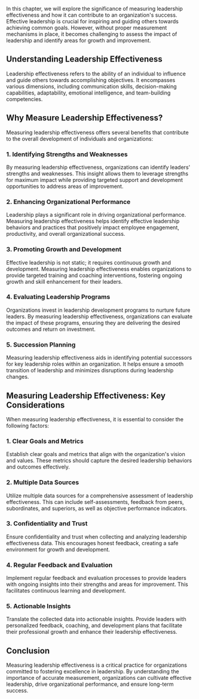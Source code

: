 
In this chapter, we will explore the significance of measuring leadership effectiveness and how it can contribute to an organization's success. Effective leadership is crucial for inspiring and guiding others towards achieving common goals. However, without proper measurement mechanisms in place, it becomes challenging to assess the impact of leadership and identify areas for growth and improvement.

## Understanding Leadership Effectiveness

Leadership effectiveness refers to the ability of an individual to influence and guide others towards accomplishing objectives. It encompasses various dimensions, including communication skills, decision-making capabilities, adaptability, emotional intelligence, and team-building competencies.

## Why Measure Leadership Effectiveness?

Measuring leadership effectiveness offers several benefits that contribute to the overall development of individuals and organizations:

### 1\. Identifying Strengths and Weaknesses

By measuring leadership effectiveness, organizations can identify leaders' strengths and weaknesses. This insight allows them to leverage strengths for maximum impact while providing targeted support and development opportunities to address areas of improvement.

### 2\. Enhancing Organizational Performance

Leadership plays a significant role in driving organizational performance. Measuring leadership effectiveness helps identify effective leadership behaviors and practices that positively impact employee engagement, productivity, and overall organizational success.

### 3\. Promoting Growth and Development

Effective leadership is not static; it requires continuous growth and development. Measuring leadership effectiveness enables organizations to provide targeted training and coaching interventions, fostering ongoing growth and skill enhancement for their leaders.

### 4\. Evaluating Leadership Programs

Organizations invest in leadership development programs to nurture future leaders. By measuring leadership effectiveness, organizations can evaluate the impact of these programs, ensuring they are delivering the desired outcomes and return on investment.

### 5\. Succession Planning

Measuring leadership effectiveness aids in identifying potential successors for key leadership roles within an organization. It helps ensure a smooth transition of leadership and minimizes disruptions during leadership changes.

## Measuring Leadership Effectiveness: Key Considerations

When measuring leadership effectiveness, it is essential to consider the following factors:

### 1\. Clear Goals and Metrics

Establish clear goals and metrics that align with the organization's vision and values. These metrics should capture the desired leadership behaviors and outcomes effectively.

### 2\. Multiple Data Sources

Utilize multiple data sources for a comprehensive assessment of leadership effectiveness. This can include self-assessments, feedback from peers, subordinates, and superiors, as well as objective performance indicators.

### 3\. Confidentiality and Trust

Ensure confidentiality and trust when collecting and analyzing leadership effectiveness data. This encourages honest feedback, creating a safe environment for growth and development.

### 4\. Regular Feedback and Evaluation

Implement regular feedback and evaluation processes to provide leaders with ongoing insights into their strengths and areas for improvement. This facilitates continuous learning and development.

### 5\. Actionable Insights

Translate the collected data into actionable insights. Provide leaders with personalized feedback, coaching, and development plans that facilitate their professional growth and enhance their leadership effectiveness.

## Conclusion

Measuring leadership effectiveness is a critical practice for organizations committed to fostering excellence in leadership. By understanding the importance of accurate measurement, organizations can cultivate effective leadership, drive organizational performance, and ensure long-term success.
